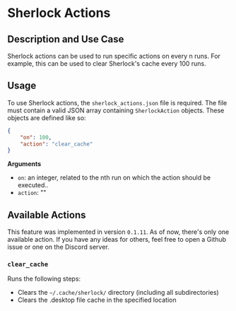 # Sherlock Actions

## Description and Use Case
Sherlock actions can be used to run specific actions on every n runs. For example, this can be used to clear Sherlock's cache every 100 runs. 

## Usage
To use Sherlock actions, the `sherlock_actions.json` file is required. The file must contain a valid JSON array containing `SherlockAction` objects. These objects are defined like so:
```json
{
    "on": 100,
    "action": "clear_cache"
}
```
**Arguments**
- `on`: an integer, related to the nth run on which the action should be executed..
- `action`: ""

## Available Actions
This feature was implemented in version `0.1.11`. As of now, there's only one available action. If you have any ideas for others, feel free to open a Github issue or one on the Discord server.

### `clear_cache`
Runs the following steps:
- Clears the `~/.cache/sherlock/` directory (including all subdirectories)
- Clears the .desktop file cache in the specified location


